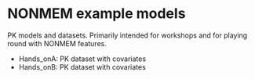 NONMEM example models
=====================

PK models and datasets. Primarily intended for workshops and for playing round with NONMEM features.

- Hands_onA: PK dataset with covariates
- Hands_onB: PK dataset with covariates